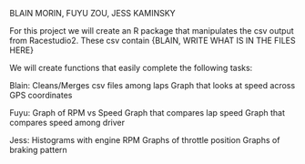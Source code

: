 BLAIN MORIN, FUYU ZOU, JESS KAMINSKY

For this project we will create an R package that manipulates the csv output from Racestudio2. These csv contain {BLAIN, WRITE WHAT IS IN THE FILES HERE}

We will create functions that easily complete the following tasks:

Blain:
Cleans/Merges csv files among laps
Graph that looks at speed across GPS coordinates

Fuyu:
Graph of RPM vs Speed
Graph that compares lap speed
Graph that compares speed among driver

Jess:
Histograms with engine RPM
Graphs of throttle position
Graphs of braking pattern



